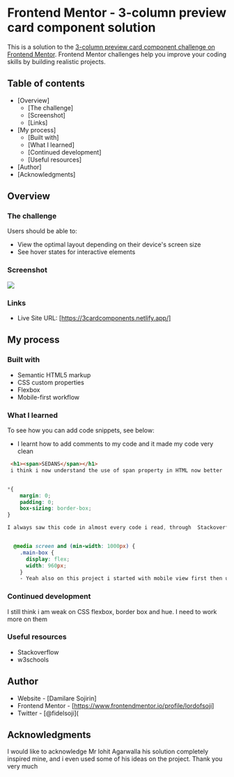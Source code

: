 # Frontend Mentor - 3-column preview card component solution

This is a solution to the [3-column preview card component challenge on Frontend Mentor](https://www.frontendmentor.io/challenges/3column-preview-card-component-pH92eAR2-). Frontend Mentor challenges help you improve your coding skills by building realistic projects. 

## Table of contents

- [Overview]
  - [The challenge]
  - [Screenshot]
  - [Links]
- [My process]
  - [Built with]
  - [What I learned]
  - [Continued development]
  - [Useful resources]
- [Author]
- [Acknowledgments]


## Overview

### The challenge

Users should be able to:

- View the optimal layout depending on their device's screen size
- See hover states for interactive elements

### Screenshot

<img src = "C:\Users\user\Desktop\Front-end mentor tasks\3-column-preview-card-component-main\read me\Screenshot (53).png  ">



### Links

- Live Site URL: [https://3cardcomponents.netlify.app/]

## My process

### Built with

- Semantic HTML5 markup
- CSS custom properties
- Flexbox
- Mobile-first workflow

### What I learned


To see how you can add code snippets, see below:
  - I learnt how to add comments to my code and it made my code very clean


```html
 <h1><span>SEDANS</span></h1>
 i think i now understand the use of span property in HTML now better
```
```css

*{
    margin: 0;
    padding: 0;
    box-sizing: border-box;
}

I always saw this code in almost every code i read, through  Stackoverflow i was able to understand the use. It resets all the margins and paddings of our site. And also that '*' means universal selector.


  @media screen and (min-width: 1000px) {
    .main-box {
      display: flex;
      width: 960px;
    }
    - Yeah also on this project i started with mobile view first then updated the media queries to laptop view after, have never done anything close like that before

```

### Continued development

 I still think i am weak on CSS flexbox, border box and hue. I need to work more on them 
### Useful resources

- Stackoverflow
- w3schools

## Author

- Website - [Damilare Sojirin]
- Frontend Mentor - [https://www.frontendmentor.io/profile/lordofsoji]
- Twitter - [@fidelsoji](


## Acknowledgments

I would like to acknowledge Mr lohit Agarwalla his solution completely inspired mine, and i even used some of his ideas on the project. Thank you very much





 



